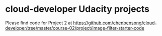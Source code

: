 # cloud-developer Udacity projects
Please find code for Project 2 at https://github.com/chenbensong/cloud-developer/tree/master/course-02/project/image-filter-starter-code
